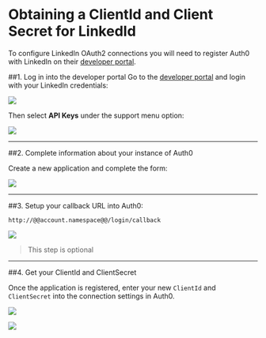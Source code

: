 # Obtaining a ClientId and Client Secret for LinkedId

To configure LinkedIn OAuth2 connections you will need to register Auth0 with LinkedIn on their [developer portal](http://developer.linkedin.com/).

##1. Log in into the developer portal
Go to the [developer portal](http://developer.linkedin.com/) and login with your LinkedIn credentials:

![](img/linkedin-devportal-1.png)

Then select __API Keys__ under the support menu option:

![](img/linkedin-devportal-2.png)

---

##2. Complete information about your instance of Auth0

Create a new application and complete the form:

![](img/linkedin-devportal-3.png)

---

##3. Setup your callback URL into Auth0:

	http://@@account.namespace@@/login/callback

![](img/linkedin-devportal-4.png)

> This step is optional

---

##4. Get your ClientId and ClientSecret

Once the application is registered, enter your new `ClientId` and `ClientSecret` into the connection settings in Auth0.

![](img/linkedin-devportal-5.png)

![](img/linkedin-devportal-6.png)


